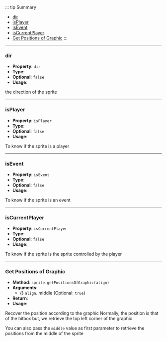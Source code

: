 ::: tip Summary
- [dir](#dir)
- [isPlayer](#isplayer)
- [isEvent](#isevent)
- [isCurrentPlayer](#iscurrentplayer)
- [Get Positions of Graphic](#get-positions-of-graphic)
:::
---
### dir
- **Property**: `dir`
- **Type**: <Type type='Direction' />
- **Optional**: `false` 
- **Usage**:

 
the direction of the sprite


---
### isPlayer
- **Property**: `isPlayer`
- **Type**: <Type type='boolean' />
- **Optional**: `false` 
- **Usage**:

 
To know if the sprite is a player


---
### isEvent
- **Property**: `isEvent`
- **Type**: <Type type='boolean' />
- **Optional**: `false` 
- **Usage**:

 
To know if the sprite is an event


---
### isCurrentPlayer
- **Property**: `isCurrentPlayer`
- **Type**: <Type type='boolean' />
- **Optional**: `false` 
- **Usage**:

 
To know if the sprite is the sprite controlled by the player


---
### Get Positions of Graphic
- **Method**: `sprite.getPositionsOfGraphic(align)`
- **Arguments**:
    - {<Type type='string' />} `align`. middle (Optional: `true`)
- **Return**: <Type type=' x: number, y: number ' />   
- **Usage**:


Recover the position according to the graphic
Normally, the position is that of the hitbox but, we retrieve the top left corner of the graphic

You can also pass the `middle` value as first parameter to retrieve the positions from the middle of the sprite


